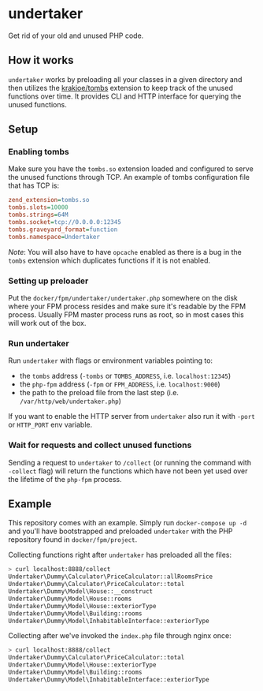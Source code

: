 # undertaker

Get rid of your old and unused PHP code.

## How it works

`undertaker` works by preloading all your classes in a given directory and then utilizes the [krakjoe/tombs](https://github.com/krakjoe/tombs)
extension to keep track of the unused functions over time. It provides CLI and HTTP interface for querying the unused functions.

## Setup

### Enabling tombs

Make sure you have the `tombs.so` extension loaded and configured to serve the unused functions through TCP. An example
of tombs configuration file that has TCP is:

```ini
zend_extension=tombs.so
tombs.slots=10000
tombs.strings=64M
tombs.socket=tcp://0.0.0.0:12345
tombs.graveyard_format=function
tombs.namespace=Undertaker
```

*Note*: You will also have to have `opcache` enabled as there is a bug in the `tombs` extension which duplicates functions
if it is not enabled.

### Setting up preloader

Put the `docker/fpm/undertaker/undertaker.php` somewhere on the disk where your FPM process resides and make sure it's
readable by the FPM process. Usually FPM master process runs as root, so in most cases this will work out of the box.

### Run undertaker

Run `undertaker` with flags or environment variables pointing to:

- the `tombs` address (`-tombs` or `TOMBS_ADDRESS`, i.e. `localhost:12345`)
- the `php-fpm` address (`-fpm` or `FPM_ADDRESS`, i.e. `localhost:9000`)
- the path to the preload file from the last step (i.e. `/var/http/web/undertaker.php`)

If you want to enable the HTTP server from `undertaker` also run it with `-port` or `HTTP_PORT` env variable.

### Wait for requests and collect unused functions

Sending a request to `undertaker` to `/collect` (or running the command with `-collect` flag) will return the functions
which have not been yet used over the lifetime of the `php-fpm` process.


## Example

This repository comes with an example. Simply run `docker-compose up -d` and you'll have bootstrapped and preloaded
`undertaker` with the PHP repository found in `docker/fpm/project`.

Collecting functions right after `undertaker` has preloaded all the files:

```bash
> curl localhost:8888/collect
Undertaker\Dummy\Calculator\PriceCalculator::allRoomsPrice
Undertaker\Dummy\Calculator\PriceCalculator::total
Undertaker\Dummy\Model\House::__construct
Undertaker\Dummy\Model\House::rooms
Undertaker\Dummy\Model\House::exteriorType
Undertaker\Dummy\Model\Building::rooms
Undertaker\Dummy\Model\InhabitableInterface::exteriorType
```

Collecting after we've invoked the `index.php` file through nginx once:

```bash
> curl localhost:8888/collect
Undertaker\Dummy\Calculator\PriceCalculator::total
Undertaker\Dummy\Model\House::exteriorType
Undertaker\Dummy\Model\Building::rooms
Undertaker\Dummy\Model\InhabitableInterface::exteriorType
```

